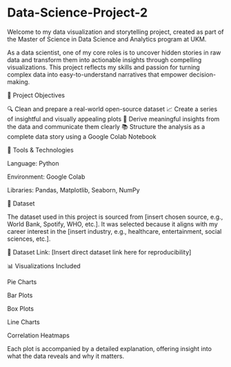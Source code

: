 # Data-Science-Project-2
Welcome to my data visualization and storytelling project, created as part of the Master of Science in Data Science and Analytics program at UKM.

As a data scientist, one of my core roles is to uncover hidden stories in raw data and transform them into actionable insights through compelling visualizations. This project reflects my skills and passion for turning complex data into easy-to-understand narratives that empower decision-making.

🎯 Project Objectives

🔍 Clean and prepare a real-world open-source dataset
📈 Create a series of insightful and visually appealing plots
🧠 Derive meaningful insights from the data and communicate them clearly
📚 Structure the analysis as a complete data story using a Google Colab Notebook



🧰 Tools & Technologies

Language: Python

Environment: Google Colab

Libraries: Pandas, Matplotlib, Seaborn, NumPy


📂 Dataset

The dataset used in this project is sourced from [insert chosen source, e.g., World Bank, Spotify, WHO, etc.]. It was selected because it aligns with my career interest in the [insert industry, e.g., healthcare, entertainment, social sciences, etc.].

📎 Dataset Link: [Insert direct dataset link here for reproducibility]


📊 Visualizations Included

Pie Charts

Bar Plots

Box Plots

Line Charts

Correlation Heatmaps

Each plot is accompanied by a detailed explanation, offering insight into what the data reveals and why it matters.
